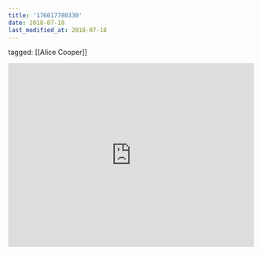 ```yaml
---
title: '176017780330'
date: 2018-07-18
last_modified_at: 2018-07-18
---
```

tagged: [[Alice Cooper]]
<iframe allow="accelerometer; autoplay; clipboard-write; encrypted-media; gyroscope; picture-in-picture" allowfullscreen="" frameborder="0" height="375" id="youtube_iframe" src="https://www.youtube.com/embed/KN6ngThqMEs?feature=oembed&amp;enablejsapi=1&amp;origin=https://safe.txmblr.com&amp;wmode=opaque" width="500"></iframe>